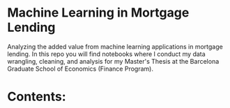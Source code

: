 # Machine Learning in Mortgage Lending
Analyzing the added value from machine learning applications in mortgage lending. In this repo you will find notebooks where I conduct my data wrangling, cleaning, and analysis for my Master's Thesis at the Barcelona Graduate School of Economics (Finance Program).

# Contents:

